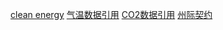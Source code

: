 [clean energy](https://energy.gov/science-innovation/clean-energy)
[气温数据引用](https://www.kaggle.com/berkeleyearth/climate-change-earth-surface-temperature-data/data)
[CO2数据引用](https://www.eia.gov/environment/emissions/state/)
[州际契约](https://ballotpedia.org/Interstate_compact)